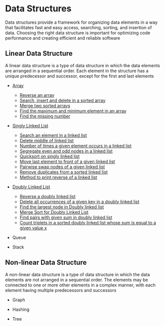 ﻿# Data Structures

Data structures provide a framework for organizing data elements in a way that facilitates fast and easy access, searching, sorting, and insertion of data. Choosing the right data structure is important for optimizing code performance and creating efficient and reliable software

## Linear Data Structure

A linear data structure is a type of data structure in which the data elements are arranged in a sequential order. Each element in the structure has a unique predecessor and successor, except for the first and last elements

* [Array](https://github.com/maikella/data-structures/tree/main/src/com/maikella/datastructures/lineardatastructure/array)

  * [Reverse an array](https://github.com/maikella/data-structures/blob/main/src/com/maikella/datastructures/lineardatastructure/array/Reverse.java)
  * [Search, insert and delete in a sorted array](https://github.com/maikella/data-structures/blob/main/src/com/maikella/datastructures/lineardatastructure/array/Array.java)
  * [Merge two sorted arrays](https://github.com/maikella/data-structures/blob/main/src/com/maikella/datastructures/lineardatastructure/array/Merge.java)
  * [Find the maximum and minimum element in an array](https://github.com/maikella/data-structures/blob/main/src/com/maikella/datastructures/lineardatastructure/array/MaxMin.java)
  * [Find the missing number](https://github.com/maikella/data-structures/blob/main/src/com/maikella/datastructures/lineardatastructure/array/Missing.java)

* [Singly Linked List](https://github.com/maikella/data-structures/tree/main/src/com/maikella/datastructures/lineardatastructure/linkedlist/singlylinkedlist)

  * [Search an element in a linked list ](https://github.com/maikella/data-structures/blob/main/src/com/maikella/datastructures/lineardatastructure/linkedlist/singlylinkedlist/Search.java)
  * [Delete middle of linked list](https://github.com/maikella/data-structures/blob/main/src/com/maikella/datastructures/lineardatastructure/linkedlist/singlylinkedlist/DeleteMiddle.java)
  * [Number of times a given element occurs in a linked list](https://github.com/maikella/data-structures/blob/main/src/com/maikella/datastructures/lineardatastructure/linkedlist/singlylinkedlist/Count.java)
  * [Segregate even and odd nodes in a linked list](https://github.com/maikella/data-structures/blob/main/src/com/maikella/datastructures/lineardatastructure/linkedlist/singlylinkedlist/Segregate.java)
  * [Quicksort on singly linked list](https://github.com/maikella/data-structures/blob/main/src/com/maikella/datastructures/lineardatastructure/linkedlist/singlylinkedlist/QuickSort.java)
  * [Move last element to front of a given linked list](https://github.com/maikella/data-structures/blob/main/src/com/maikella/datastructures/lineardatastructure/linkedlist/singlylinkedlist/MoveFront.java)
  * [Pairwise swap nodes of a given linked list](https://github.com/maikella/data-structures/blob/main/src/com/maikella/datastructures/lineardatastructure/linkedlist/singlylinkedlist/PairwiseSwap.java)
  * [Remove duplicates from a sorted linked list](https://github.com/maikella/data-structures/blob/main/src/com/maikella/datastructures/lineardatastructure/linkedlist/singlylinkedlist/RemoveDuplicates.java)
  * [Method to print reverse of a linked list](https://github.com/maikella/data-structures/blob/main/src/com/maikella/datastructures/lineardatastructure/linkedlist/singlylinkedlist/ReverseLinkedList.java)
  
 * [Doubly Linked List](https://github.com/maikella/data-structures/tree/main/src/com/maikella/datastructures/lineardatastructure/linkedlist/doublylinkedlist)

   * [Reverse a doubly linked list](https://github.com/maikella/data-structures/blob/main/src/com/maikella/datastructures/lineardatastructure/linkedlist/doublylinkedlist/ReverseDLL.java)
   * [Delete all occurrences of a given key in a doubly linked list](https://github.com/maikella/data-structures/blob/main/src/com/maikella/datastructures/lineardatastructure/linkedlist/doublylinkedlist/DeleteAllOccurrencesOfKey.java)
   * [Find the largest node in Doubly linked list](https://github.com/maikella/data-structures/blob/main/src/com/maikella/datastructures/lineardatastructure/linkedlist/doublylinkedlist/FindTheLargestNodes.java)
   * [Merge Sort for Doubly Linked List](https://github.com/maikella/data-structures/blob/main/src/com/maikella/datastructures/lineardatastructure/linkedlist/doublylinkedlist/MergeSort.java)
   * [Find pairs with given sum in doubly linked list](https://github.com/maikella/data-structures/blob/main/src/com/maikella/datastructures/lineardatastructure/linkedlist/doublylinkedlist/FindPairsWithGivenSum.java)
   * [Count triplets in a sorted doubly linked list whose sum is equal to a given value x](https://github.com/maikella/data-structures/blob/main/src/com/maikella/datastructures/lineardatastructure/linkedlist/doublylinkedlist/CountTripletsInList.java)
 
* Queue

* Stack
  
## Non-linear Data Structure


A non-linear data structure is a type of data structure in which the data elements are not arranged in a sequential order. The elements may be connected to one or more other elements in a complex manner, with each element having multiple predecessors and successors

* Graph
 
* Hashing

* Tree

